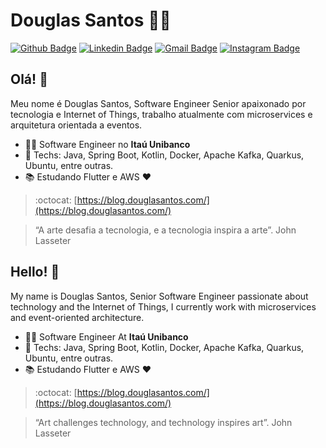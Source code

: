 # Douglas Santos :man_technologist:

[![Github Badge](https://img.shields.io/badge/-Github-000?style=for-the-badge&logo=Github&logoColor=white&link=https://github.com/douglsantos)](https://github.com/douglsantos)
[![Linkedin Badge](https://img.shields.io/badge/-LinkedIn-blue?style=for-the-badge&logo=Linkedin&logoColor=white&link=https://www.linkedin.com/in/douglsantos/)](https://www.linkedin.com/in/douglsantos/)
[![Gmail Badge](https://img.shields.io/badge/-Gmail-c14438?style=for-the-badge&logo=Gmail&logoColor=white&link=mailto:mailto:douglas.san5@gmail.com)](mailto:douglas.san5@gmail.com)
[![Instagram Badge](https://img.shields.io/badge/-Instagram-C13584?style=for-the-badge&labelColor=C13584&logo=instagram&logoColor=white&link=https://www.instagram.com/dubhghlass/)](https://www.instagram.com/dubhghlass/)

## Olá! 👋

Meu nome é Douglas Santos, Software Engineer Senior apaixonado por tecnologia e Internet of Things, trabalho atualmente com microservices e arquitetura orientada a eventos.

- :office_worker: Software Engineer no **Itaú Unibanco**
- :blue_heart: Techs: Java, Spring Boot, Kotlin, Docker, Apache Kafka, Quarkus, Ubuntu, entre outras.
- :books: Estudando Flutter e AWS :heart:

> :octocat: [https://blog.douglasantos.com/](https://blog.douglasantos.com/)

> “A arte desafia a tecnologia, e a tecnologia inspira a arte”. John Lasseter


## Hello! 👋

My name is Douglas Santos, Senior Software Engineer passionate about technology and the Internet of Things, I currently work with microservices and event-oriented architecture.

- :office_worker: Software Engineer At **Itaú Unibanco**
- :blue_heart: Techs: Java, Spring Boot, Kotlin, Docker, Apache Kafka, Quarkus, Ubuntu, entre outras.
- :books: Estudando Flutter e AWS :heart:

> :octocat: [https://blog.douglasantos.com/](https://blog.douglasantos.com/)

> “Art challenges technology, and technology inspires art”. John Lasseter
